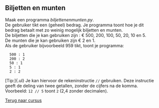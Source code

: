 ## Biljetten en munten

Maak een programma _biljettenenmunten.py_.\
De gebruiker tikt een (geheel) bedrag. Je programma toont hoe je dit
bedrag betaalt met zo weinig mogelijk biljetten en munten.\
De biljetten die je kan gebruiken zijn : € 500, 200, 100, 50, 20, 10 en
5.\
De munten die je kan gebruiken zijn € 2 en 1.\
Als de gebruiker bijvoorbeeld 959 tikt, toont je programma:

      500 : 1
      200 : 2
      50 : 1
      5 : 1
      2 : 2

[Tip:]{.ul} Je kan hiervoor de rekeninstructie `//` gebruiken. Deze
instructie geeft de deling van twee getallen, zonder de cijfers na de
komma.\
Voorbeeld: `12 // 5` toont `2` (2,4 zonder decimalen).

[Terug naar cursus](/25_toevoegen.html)